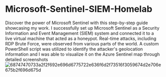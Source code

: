 # Microsoft-Sentinel-SIEM-Homelab
Discover the power of Microsoft Sentinel with this step-by-step guide showcasing my work. I successfully set up Microsoft Sentinel as a Security Information and Event Management (SIEM) system and connected it to a live virtual machine that acted as a honeypot. Real-time attacks, including RDP Brute Force, were observed from various parts of the world. A custom PowerShell script was utilized to identify the attacker's geolocation information and I was able to visualize it on the Azure Sentinel map through detailed screenshots![68747470733a2f2f692e696d6775722e636f6d2f73516f3059674d2e706e675b2f696d675d](https://github.com/ShaneAlves/Microsoft-Sentinel-SIEM-Homelab/assets/111554296/59d54eb4-7d46-42a2-9c36-58afb93ba39f)
